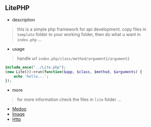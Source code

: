 ## LitePHP

* description

> this is a simple php framework for api development. copy files in `template` folder to your working folder, then do what u want in `index.php` ...

* usage

> handle url `index.php/class/method/argument1/argument2`

```php
include_once("../Lite.php");
(new Lite())->run(function($app, $class, $method, $arguments) {
    echo 'hello...';
});
```

* more

> for more information check the files in `lite` folder ...

* [Medoo](https://github.com/catfan/Medoo)
* [Image](https://github.com/claviska/SimpleImage)
* [Http](https://github.com/summerblue/http-class-for-php)
